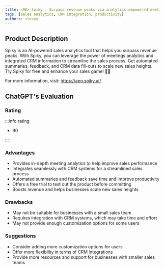 ```yaml
---
title: <90> Spiky - Surpass revenue peaks via analytics-empowered meetings
tags: [sales analytics, CRM integration, productivity]
authors: sleepy
---
```


## Product Description

Spiky is an AI-powered sales analytics tool that helps you surpass revenue peaks. With Spiky, you can leverage the power of meetings analytics and integrated CRM information to streamline the sales process. Get automated summaries, feedback, and CRM data fill-outs to scale new sales heights. Try Spiky for free and enhance your sales game! 💪🏽

For more information, visit: https://app.spiky.ai/

## ChatGPT's Evaluation

### Rating

:::info rating

- 90

:::

### Advantages

- Provides in-depth meeting analytics to help improve sales performance
- Integrates seamlessly with CRM systems for a streamlined sales process
- Automated summaries and feedback save time and improve productivity
- Offers a free trial to test out the product before committing
- Boosts revenue and helps businesses scale new sales heights


### Drawbacks

- May not be suitable for businesses with a small sales team
- Requires integration with CRM systems, which may take time and effort
- May not provide enough customization options for some users

### Suggestions

- Consider adding more customization options for users
- Offer more flexibility in terms of CRM integrations
- Provide more resources and support for businesses with smaller sales teams